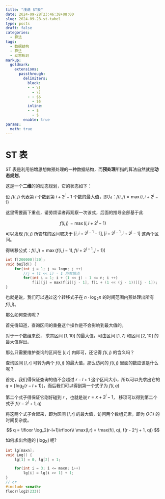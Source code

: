 ```yaml
---
title: "浅说 ST表"
date: 2024-09-28T23:46:38+08:00
slug: 2024-09-28-st-tabel
type: posts
draft: false
categories:
  - 算法
tags:
  - 数据结构
  - 算法
  - 动态规划
markup:
  goldmark:
    extensions:
      passthrough:
        delimiters:
          block:
          - - \[
            - \]
          - - $$
            - $$
          inline:
          - - $
            - $
        enable: true
params:
  math: true
---
```


# ST 表

ST 表是利用倍增思想做预处理的一种数据结构，而**预处理**所指的算法自然就是**动态规划**。

这是一个**二维**的的动态规划，它的状态如下：

设 $f(i,j)$ 代表第 $i$ 个数到第 $i + 2^j - 1$ 个数的最大值，即为：$f(i, j) = \max(i,i + 2^j - 1)$

这里需要画下重点，请劳烦读者再观察一次该式，后面的推导全部基于此

$$f(i, j) = \max(i,i + 2^j - 1)$$

可以发现 $f(i, j)$ 所管辖的区间取决于 $[i, i + 2^{j - 1} - 1] , [i + 2^{j - 1},i + 2^j - 1]$ 这两个区间。

得转移公式：$f(i, j) = \max(f(i, j - 1), f(i + 2^{j - 1}, j - 1))$

```cpp
int f[200000][20];
void build() {
    for(int j = 1; j <= logn; j ++)
        //j + (1 << i) - 1 为右端点
        for(int i = 1; i + (1 << j) - 1 <= n; i ++)
            f[i][j] = max(f[i][j - 1], f[i + (1 << (j - 1))][j - 1]);
}
```

也就是说，我们可以通过这个转移式子在 $n \cdot \log _2n$ 的时间范围内预处理出所有 $f(i,j)$。

那么如何查询呢？

首先得知道，查询区间的重叠这个操作是不会影响到最大值的。

对于一个数组来说， 求其区间 $[1, 10]$ 的最大值，可由区间 $[1, 7]$ 和区间 $[2, 10]$ 的最大值得出。

那么只需要维护查询的区间在 $[l, r]$ 内即可，还记得 $f(i,j)$ 的含义吗？

查询区间 $[l, r]$ 可转为两个 $f(i, j)$ 的最大值，那么访问的 $f(i, j)$ 里面的数应该是什么呢？

首先，我们得保证查询的值不会超过 $r - l + 1$ 这个区间大小，所以可以先求出它的 $q = \lfloor \log_2(r-l+1) \rfloor$，而后我们可以得到第一个式子为 $f(i, q)$

第二个式子得保证它刚好碰到 $r$ ，也就是说 $r = x + 2^j - 1$， 移项可以得到第二个式子 $f(r - 2^j + 1, q)$

将这两个式子合起来，即为区间 $[l, r]$ 的最大值，访问两个数组元素，即为 $O(1)$ 的时间复杂度。

$$
q = \lfloor \log_2(r-l+1)\rfloor\\
\max(l,r) = \max(f(i, q), f(r - 2^j + 1, q))
$$

如何求出合适的 $\lfloor \log_2 \rfloor$ 呢?

```cpp
int lg[maxn];
void Log() {
    lg[1] = 0, lg[2] = 1;

    for(int i = 3; i <= maxn; i++)
        lg[i] = lg[i >> 1] + 1;
}
// or
#include <cmath>
floor(log2(233))
```
